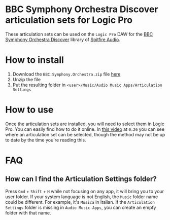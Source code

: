 # BBC Symphony Orchestra Discover articulation sets for Logic Pro

These articulation sets can be used on the `Logic Pro` DAW for the [BBC Symphony Orchestra Discover](https://www.spitfireaudio.com/bbc-symphony-orchestra-discover) library of [Spitfire Audio](https://www.spitfireaudio.com/).

# How to install

1. Download the `BBC.Symphony.Orchestra.zip` file [here](https://github.com/Turolatias/BBC-Symphony-Orchestra-Discover-articulation-sets-for-Logic-Pro/releases)
2. Unzip the file
3. Put the resulting folder in `<user>/Music/Audio Music Apps/Articulation Settings`

# How to use

Once the articulation sets are installed, you will need to select them in Logic Pro. You can easily find how to do it online. In [this video](https://www.youtube.com/watch?v=jd4OPzZGgAI) at `0:26` you can see where an articulation set can be selected, though the method may not be up to date by the time you're reading this.

# FAQ

## How can I find the Articulation Settings folder?

Press `Cmd` + `Shift` + `H` while not focusing on any app, it will bring you to your user folder.
If your system language is not English, the `Music` folder name could be different. For example, it's `Musica` in Italian.
If the `Articulation Settings` folder is missing in `Audio Music Apps`, you can create an empty folder with that name.
